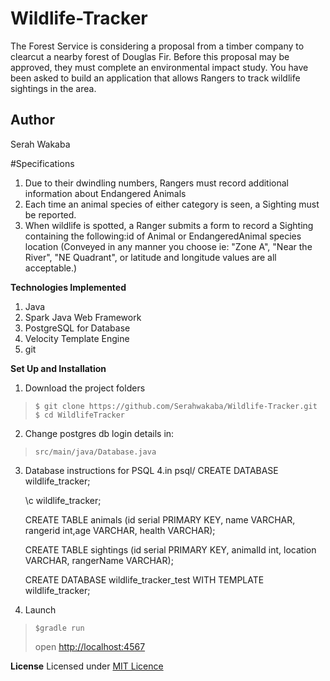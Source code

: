 # Wildlife-Tracker
The Forest Service is considering a proposal from a timber company to clearcut a nearby forest of Douglas Fir. Before this proposal may be approved, they must complete an environmental impact study. You have been asked to build an application that allows Rangers to track wildlife sightings in the area.
## Author
Serah Wakaba

#Specifications
1. Due to their dwindling numbers, Rangers must record additional information about Endangered Animals
2. Each time an animal species of either category is seen, a Sighting must be reported.
3. When wildlife is spotted, a Ranger submits a form to record a Sighting containing the following:id of Animal or EndangeredAnimal species
location (Conveyed in any manner you choose ie: "Zone A", "Near the River", "NE Quadrant", or latitude and longitude values are all acceptable.)


**Technologies Implemented**
1. Java 
2. Spark Java Web Framework
3. PostgreSQL for Database
4. Velocity Template Engine 
5. git

**Set Up and Installation**
1. Download the project folders
> ```
>$ git clone https://github.com/Serahwakaba/Wildlife-Tracker.git
>$ cd WildlifeTracker
>```
2. Change postgres db login details in:
> ```
> src/main/java/Database.java 
>```
3. Database instructions for PSQL
4.in psql/
CREATE DATABASE wildlife_tracker;

    \c wildlife_tracker;

    CREATE TABLE animals (id serial PRIMARY KEY, name VARCHAR, rangerid int,age VARCHAR, health VARCHAR);

    CREATE TABLE sightings (id serial PRIMARY KEY, animalId int, location VARCHAR, rangerName VARCHAR);

    CREATE DATABASE wildlife_tracker_test WITH TEMPLATE wildlife_tracker;

4. Launch
> ```
> $gradle run
>```
> open [http://localhost:4567](http://localhost:4567)

**License**
Licensed under [MIT Licence](License.txt) 
